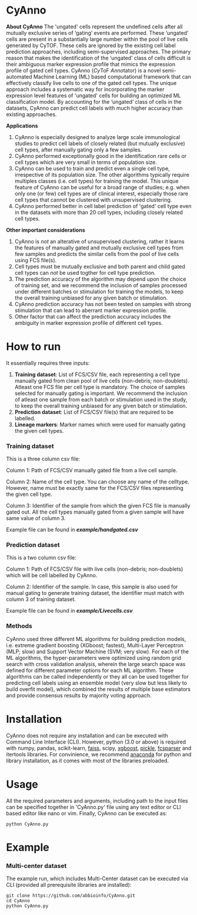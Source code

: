 # CyAnno

**About CyAnno**
The 'ungated' cells represent the undefined cells after all mutually exclusive series of ‘gating’ events are performed. These ‘ungated’ cells are present in a substantially large number within the pool of live cells generated by CyTOF. These cells are ignored by the existing cell label prediction approaches, including semi-supervised approaches. The primary reason that makes the identification of the ‘ungated’ class of cells difficult is their ambiguous marker expression profile that mimics the expression profile of gated cell types.
CyAnno (*Cy*ToF *Anno*tator) is a novel semi-automated Machine Learning (ML) based computational framework that can effectively classify live cells to one of the gated cell types. The unique approach includes a systematic way for incorporating the marker expression level features of 'ungated' cells for building an optimized ML classification model. By accounting for the ‘ungated’ class of cells in the datasets, CyAnno can predict cell labels with much higher accuracy than existing approaches.

**Applications**
1. CyAnno is especially designed to analyze large scale immunological studies to predict cell labels of closely related (but mutually exclusive) cell types, after manually gating only a few samples.
2. CyAnno performed exceptionally good in the identification rare cells or cell types which are very small in terms of population size.
3. CyAnno can be used to train and predict even a single cell type, irrespective of its population size. The other algorithms typically require multiples classes (i.e. cell types) for training the model. This unique feature of CyAnno can be useful for a broad range of studies; e.g. when only one (or few) cell types are of clinical interest, especially those rare cell types that cannot be clustered with unsupervised clustering. 
4. CyAnno performed better in cell label prediction of 'gated' cell type even in the datasets with more than 20 cell types, including closely related cell types. 

**Other important considerations**
1. CyAnno is _not_ an alterative of unsupervised clustering, rather it learns the features of manually gated and mutually exclusive cell types from few samples and predicts the similar cells from the pool of live cells using FCS file(s).
2. Cell types must be mutually exclusive and both parent and child gated cell types can _not_ be used togther for cell type prediction.
3. The prediction accuracy of the algorithm may depend upon the choice of training set, and we recommend the inclusion of samples processed under different batches or stimulation for training the models, to keep the overall training unbiased for any given batch or stimulation. 
4. CyAnno prediction accuracy has not been tested on samples with strong stimulation that can lead to aberrant marker expression profile.
5. Other factor that can affect the prediction accuracy includes the ambiguity in marker expression profile of different cell types.

# How to run
It essentially requires three inputs:
1. **Training dataset**: List of FCS/CSV file, each representing a cell type manually gated from clean pool of live cells (non-debris; non-doublets). Atleast one FCS file per cell type is mandatory. The choice of samples selected for manually gating is important. We recommend the inclusion of atleast one sample from each batch or stimulation used in the study, to keep the overall training unbiased for any given batch or stimulation.
2. **Prediction dataset**: List of FCS/CSV file(s) that are required to be labelled.
3. **Lineage markers**: Marker names which were used for manually gating the given cell types.

### Training dataset 
This is a three column csv file:

Column 1: Path of FCS/CSV manually gated file from a live cell sample.

Column 2: Name of the cell type. You can choose any name of the celltype. However, name must be exactly same for the FCS/CSV files representing the given cell type.

Column 3: Identifier of the sample from which the given FCS file is manually gated out. All the cell types manually gated from a given sample will have same value of column 3. 

Example file can be found in **_example/handgated.csv_**

### Prediction dataset
This is a two column csv file:

Column 1: Path of FCS/CSV file with live cells (non-debris; non-doublets) which will be cell labelled by CyAnno.

Column 2: Identifier of the sample. In case, this sample is also used for manual gating to generate training dataset, the identifier must match with column 3 of training dataset.

Example file can be found in **_example/Livecells.csv_**

### Methods
CyAnno used three different ML algorithms for building prediction models, i.e. extreme gradient boosting (XGboost; fastest), Multi-Layer Perceptron (MLP; slow) and Support Vector Machine (SVM; very slow). For each of the ML algorithms, the hyper-parameters were optimized using random grid search with cross validation analysis, wherein the large search space was defined for different parameter options for each ML algorithm. These algorithms can be called independently or they all can be used together for predicting cell labels using an ensemble model (very slow but less likely to build overfit model), which combined the results of multiple base estimators and provide consensus results by majority voting approach. 

# Installation
CyAnno does not require any installation and can be executed with Command Line Interface (CLI). However, python (3.0 or above) is required with numpy, pandas, scikit-learn, [faiss](https://github.com/facebookresearch/faiss "Facebook nearest neighbourhod approximation"), scipy, [xgboost](https://anaconda.org/conda-forge/xgboost), [pickle](https://docs.python.org/3/library/pickle.html), [fcsparser](https://github.com/eyurtsev/fcsparser) and itertools libraries. For convinience, we recommend [anaconda](https://anaconda.org/anaconda/python) for python and library installation, as it comes with most of the libraries preloaded. 

# Usage 

All the required parameters and arguments, including path to the input files can be specified together in 'CyAnno.py' file using any text editor or CLI based editor like nano or vim. Finally, CyAnno can be executed as:

```
python CyAnno.py
```


# Example
### Multi-center dataset
The example run, which includes Multi-Center dataset can be executed via CLI (provided all prerequisite libraries are installed):
```
git clone https://github.com/abbioinfo/CyAnno.git
cd CyAnno
python CyAnno.py
```

